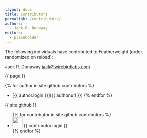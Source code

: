 ```yaml
---
layout: docs
title: Contributors
permalink: /contributors/
authors:
  - Jack R. Dunaway
editors:
  - placeholder
---
```


The following individuals have contributed to Featherweight (order randomized on reload):

Jack R. Dunaway <jack@wirebirdlabs.com>

{{ page }}

{% for author in site.github.contributors %}
  * [{{ author.login }}]({{ author.url }})
{% endfor %}

{{ site.github }}


<ul>
{% for contributor in site.github.contributors %}
  <li>
    <img src="{{ contributor.avatar_url }}" width="32" height="32" /> {{ contributor.login }}
  </li>
{% endfor %}
</ul>